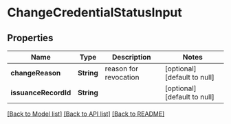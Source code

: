 # ChangeCredentialStatusInput

## Properties

| Name                 | Type       | Description           | Notes                        |
| -------------------- | ---------- | --------------------- | ---------------------------- |
| **changeReason**     | **String** | reason for revocation | [optional] [default to null] |
| **issuanceRecordId** | **String** |                       | [optional] [default to null] |

[[Back to Model list]](../README.md#documentation-for-models) [[Back to API list]](../README.md#documentation-for-api-endpoints) [[Back to README]](../README.md)
